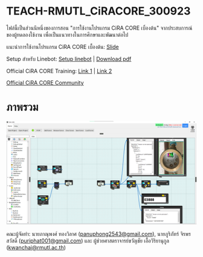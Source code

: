 # TEACH-RMUTL_CiRACORE_300923
ไฟล์นี้เป็นส่วนนึหนึ่งของการสอน "การใช้งานโปรแกรม CiRA CORE เบิ้องต้น" จากประสบการณ์ของผู้ทดลองใช้งาน เพื่อเป็นแนวทางในการศึกษาและพัฒนาต่อไป

แนะนำการใช้งานโปรแกรม CiRA CORE เบื้องต้น:
[Slide](https://livermutlac-my.sharepoint.com/:b:/g/personal/puriphat_ji64_live_rmutl_ac_th/EbDeQB5WqcdFs1HRoZ5EzYsBJRSnyDCgxMQamCrRb4JAwQ?e=YevyyD)

Setup สำหรับ Linebot:
[Setup linebot](https://livermutlac-my.sharepoint.com/:b:/g/personal/puriphat_ji64_live_rmutl_ac_th/Ec9CfmnkkcRHi7bASIF-DS4B7uoldH7YTZf4e4-oE67Lzw?e=iExzEY) | [Download pdf](https://github.com/redsoul2032/TEACH-RMUTL_CiRACORE_300923/files/12735796/01-setup.linebot.ciracore.pdf)

Official CiRA CORE Training: [Link 1](https://docs.google.com/spreadsheets/d/1FOC1_7c3la91gN0qDu7LyH38-QvpFmPq3pUWKZEr9H0/edit#gid=0) | [Link 2](https://drive.google.com/drive/folders/1ZV2SaFev0zYfQ346Po5ShyQQ3iZEY8Wx)

[Official CiRA CORE Community](https://www.facebook.com/groups/cira.core.comm)

# ภาพรวม
<img src="./image/git/overview.png">

คณะผู้จัดทำ:
  นายภาณุพงศ์ ทองวิลาศ (panuphong2543@gmail.com), นายภูริภัทร์ จิรพรสวัสดิ์ (puriphat001@gmail.com) และ ผู้ช่วยศาสตราจารย์ขวัญชัย เอื้อวิริยานุกูล (kwanchai@rmutl.ac.th)
